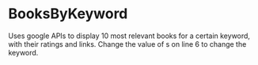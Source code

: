 # BooksByKeyword
Uses google APIs to display 10 most relevant books for a certain keyword, with their ratings and links. 
Change the value of s on line 6 to change the keyword.
